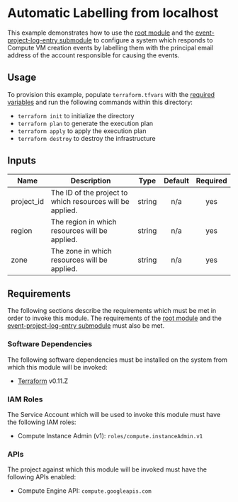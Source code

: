# Automatic Labelling from localhost

This example demonstrates how to use the
[root module][root-module] and the
[event-project-log-entry submodule][event-project-log-entry-submodule]
to configure a system
which responds to Compute VM creation events by labelling them with the
principal email address of the account responsible for causing the events.

## Usage

To provision this example, populate `terraform.tfvars` with the [required variables](#inputs) and run the following commands within
this directory:

- `terraform init` to initialize the directory
- `terraform plan` to generate the execution plan
- `terraform apply` to apply the execution plan
- `terraform destroy` to destroy the infrastructure

[^]: (autogen_docs_start)

## Inputs

| Name | Description | Type | Default | Required |
|------|-------------|:----:|:-----:|:-----:|
| project\_id | The ID of the project to which resources will be applied. | string | n/a | yes |
| region | The region in which resources will be applied. | string | n/a | yes |
| zone | The zone in which resources will be applied. | string | n/a | yes |

[^]: (autogen_docs_end)

## Requirements

The following sections describe the requirements which must be met in
order to invoke this module. The requirements of the
[root module][root-module-requirements] and the
[event-project-log-entry submodule][event-project-log-entry-submodule-requirements]
must also be met.

### Software Dependencies

The following software dependencies must be installed on the system
from which this module will be invoked:

- [Terraform][terraform-site] v0.11.Z

### IAM Roles

The Service Account which will be used to invoke this module must have
the following IAM roles:

- Compute Instance Admin (v1): `roles/compute.instanceAdmin.v1`

### APIs

The project against which this module will be invoked must have the
following APIs enabled:

- Compute Engine API: `compute.googleapis.com`

[event-project-log-entry-submodule-requirements]: ../../modules/event-project-log-entry/README.md#requirements
[event-project-log-entry-submodule]: ../../modules/event-project-log-entry
[root-module-requirements]: ../../README.md#requirements
[root-module]: ../..
[terraform-site]: https://terraform.io/
